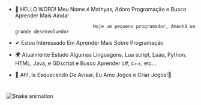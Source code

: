 - 👋 HELLO WORD! Meu Nome é Mathyas, Adoro Programação e Busco Aprender Mais Ainda!

                                   Hoje um pequeno programador, Amanhã um grande desenvolvedor

- ✔ Estou Interessado Em Aprender Mais Sobre Programação

- 🌍 Atualmente Estudo Algumas Linguagens, Lua script, Luau, Python, HTML, Java, e GDscript e Busco Aprender c#, c++, etc...

- 🎈 Ah!, Ia Esquecendo De Avisar, Eu Amo Jogos e Criar Jogos!👾
  

###

<br clear="both">

<img src="https://raw.githubusercontent.com/MathyasDeVerasLino/MathyasDeVerasLino/output/snake.svg" alt="Snake animation" />

###
